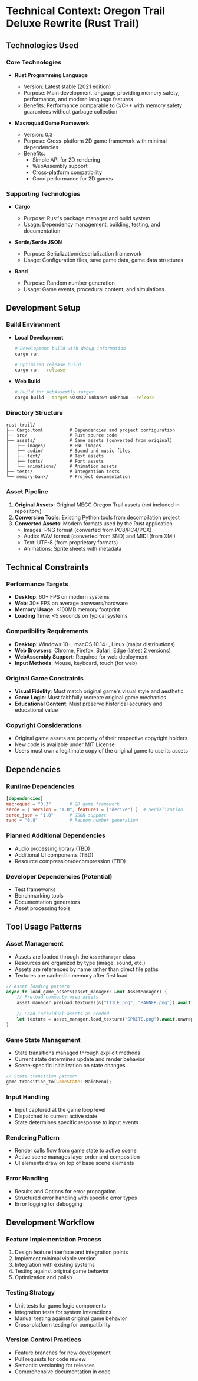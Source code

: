 # Technical Context: Oregon Trail Deluxe Rewrite (Rust Trail)

## Technologies Used

### Core Technologies
- **Rust Programming Language**
  - Version: Latest stable (2021 edition)
  - Purpose: Main development language providing memory safety, performance, and modern language features
  - Benefits: Performance comparable to C/C++ with memory safety guarantees without garbage collection

- **Macroquad Game Framework**
  - Version: 0.3
  - Purpose: Cross-platform 2D game framework with minimal dependencies
  - Benefits: 
    - Simple API for 2D rendering
    - WebAssembly support
    - Cross-platform compatibility
    - Good performance for 2D games

### Supporting Technologies
- **Cargo**
  - Purpose: Rust's package manager and build system
  - Usage: Dependency management, building, testing, and documentation

- **Serde/Serde JSON**
  - Purpose: Serialization/deserialization framework
  - Usage: Configuration files, save game data, game data structures

- **Rand**
  - Purpose: Random number generation
  - Usage: Game events, procedural content, and simulations

## Development Setup

### Build Environment
- **Local Development**
  ```bash
  # Development build with debug information
  cargo run
  
  # Optimized release build
  cargo run --release
  ```

- **Web Build**
  ```bash
  # Build for WebAssembly target
  cargo build --target wasm32-unknown-unknown --release
  ```

### Directory Structure
```
rust-trail/
├── Cargo.toml          # Dependencies and project configuration
├── src/                # Rust source code
├── assets/             # Game assets (converted from original)
│   ├── images/         # PNG images
│   ├── audio/          # Sound and music files
│   ├── text/           # Text assets
│   ├── fonts/          # Font assets
│   └── animations/     # Animation assets
├── tests/              # Integration tests
└── memory-bank/        # Project documentation
```

### Asset Pipeline
1. **Original Assets**: Original MECC Oregon Trail assets (not included in repository)
2. **Conversion Tools**: Existing Python tools from decompilation project
3. **Converted Assets**: Modern formats used by the Rust application
   - Images: PNG format (converted from PC8/PC4/PCX)
   - Audio: WAV format (converted from SND) and MIDI (from XMI)
   - Text: UTF-8 (from proprietary formats)
   - Animations: Sprite sheets with metadata

## Technical Constraints

### Performance Targets
- **Desktop**: 60+ FPS on modern systems
- **Web**: 30+ FPS on average browsers/hardware
- **Memory Usage**: <100MB memory footprint
- **Loading Time**: <5 seconds on typical systems

### Compatibility Requirements
- **Desktop**: Windows 10+, macOS 10.14+, Linux (major distributions)
- **Web Browsers**: Chrome, Firefox, Safari, Edge (latest 2 versions)
- **WebAssembly Support**: Required for web deployment
- **Input Methods**: Mouse, keyboard, touch (for web)

### Original Game Constraints
- **Visual Fidelity**: Must match original game's visual style and aesthetic
- **Game Logic**: Must faithfully recreate original game mechanics
- **Educational Content**: Must preserve historical accuracy and educational value

### Copyright Considerations
- Original game assets are property of their respective copyright holders
- New code is available under MIT License
- Users must own a legitimate copy of the original game to use its assets

## Dependencies

### Runtime Dependencies
```toml
[dependencies]
macroquad = "0.3"       # 2D game framework
serde = { version = "1.0", features = ["derive"] }  # Serialization
serde_json = "1.0"      # JSON support
rand = "0.8"            # Random number generation
```

### Planned Additional Dependencies
- Audio processing library (TBD)
- Additional UI components (TBD)
- Resource compression/decompression (TBD)

### Developer Dependencies (Potential)
- Test frameworks
- Benchmarking tools
- Documentation generators
- Asset processing tools

## Tool Usage Patterns

### Asset Management
- Assets are loaded through the `AssetManager` class
- Resources are organized by type (image, sound, etc.)
- Assets are referenced by name rather than direct file paths
- Textures are cached in memory after first load

```rust
// Asset loading pattern
async fn load_game_assets(asset_manager: &mut AssetManager) {
    // Preload commonly used assets
    asset_manager.preload_textures(&["TITLE.png", "BANNER.png"]).await.unwrap();
    
    // Load individual assets as needed
    let texture = asset_manager.load_texture("SPRITE.png").await.unwrap();
}
```

### Game State Management
- State transitions managed through explicit methods
- Current state determines update and render behavior
- Scene-specific initialization on state changes

```rust
// State transition pattern
game.transition_to(GameState::MainMenu);
```

### Input Handling
- Input captured at the game loop level
- Dispatched to current active state
- State determines specific response to input events

### Rendering Pattern
- Render calls flow from game state to active scene
- Active scene manages layer order and composition
- UI elements draw on top of base scene elements

### Error Handling
- Results and Options for error propagation
- Structured error handling with specific error types
- Error logging for debugging

## Development Workflow

### Feature Implementation Process
1. Design feature interface and integration points
2. Implement minimal viable version
3. Integration with existing systems
4. Testing against original game behavior
5. Optimization and polish

### Testing Strategy
- Unit tests for game logic components
- Integration tests for system interactions
- Manual testing against original game behavior
- Cross-platform testing for compatibility

### Version Control Practices
- Feature branches for new development
- Pull requests for code review
- Semantic versioning for releases
- Comprehensive documentation in code